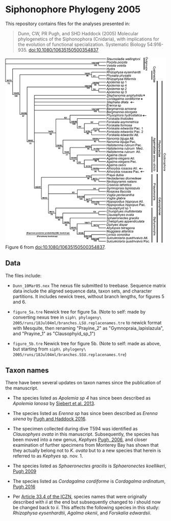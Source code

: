 # Siphonophore Phylogeny 2005

This repository contains files for the analyses presented in:

> Dunn, CW, PR Pugh, and SHD Haddock (2005) Molecular phylogenetics of the Siphonophora (Cnidaria), with implications for the evolution of functional specialization. Systematic Biology 54:916-935. [doi:10.1080/10635150500354837](http://dx.doi.org/10.1080/10635150500354837)


![Figure 6](./figure6.png?raw=true)
Figure 6 from [doi:10.1080/10635150500354837](http://dx.doi.org/10.1080/10635150500354837).


## Data

The files include:

- `Dunn_10Mar05.nex` The nexus file submitted to treebase. Sequence matrix data include the aligned sequence data, taxon sets, and character partitions. It includes newick trees, without branch lengths, for figures 5 and 6.

- `figure_5a.tre` Newick tree for figure 5a. (Note to self: made by converting nexus tree in `siph\ phylogeny\ 2005/runs/18Jul04ml/branches.LSU.replacenames.tre` to newick format with Mesquite, then renaming "Prayine_2" as "Gymnopraia_lapislazula", and "Prayine_1" as "Clausophyid_sp_1")

- `figure_5b.tre` Newick tree for figure 5b. (Note to self: made as above, but starting from `siph\ phylogeny\ 2005/runs/18Jul04ml/branches.SSU.replacenames.tre`)

## Taxon names

There have been several updates on taxon names since the publication of the manuscript.

- The species listed as *Apolemia sp 4* has since been described as *Apolemia lanosa* by [Siebert et al. 2013](http://dx.doi.org/10.11646/zootaxa.3702.3.1).

- The species listed as *Erenna sp* has since been described as *Erenna sirena* by [Pugh and Haddock 2016](http://dx.doi.org/10.11646/zootaxa.4189.3.1).

- The specimen collected during dive T594 was identified as *Clausophyes ovata* in this manuscript. Subsequently, the species has been moved into a new genus, *Kephyes* [Pugh, 2006](ttp://dx.doi.org/10.1017/S002531540601397X), and closer examination of further specimens from Monterey Bay has shown that they actually belong not to *K. ovata* but to a new species that herein is referred to as *Kephyes* sp. nov. 1.

- The species listed as *Sphaeronectes gracilis* is *Sphaeronectes koellikeri*, [Pugh 2009](http://www.mapress.com/j/zt/article/view/6658)

- The species listed as *Cordagalma cordiforme* is *Cordagalma ordinatum*, [Pugh 2016](http://dx.doi.org/10.11646/zootaxa.4095.1.1)

- Per [Article 33.4 of the ICZN](http://www.nhm.ac.uk/hosted-sites/iczn/code/index.jsp?nfv=true&article=33), species names that were originally described with *ii* at the end but subsequently changed to *i* should now be changed back to *ii*. This affects the following species in this study: *Rhizophysa eysenhardtii*, *Agalma okenii*, and *Forskalia edwardsii*.
